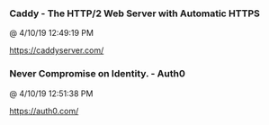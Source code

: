 ﻿

### Caddy - The HTTP/2 Web Server with Automatic HTTPS
@ 4/10/19 12:49:19 PM

https://caddyserver.com/



### Never Compromise on Identity. - Auth0
@ 4/10/19 12:51:38 PM

https://auth0.com/

